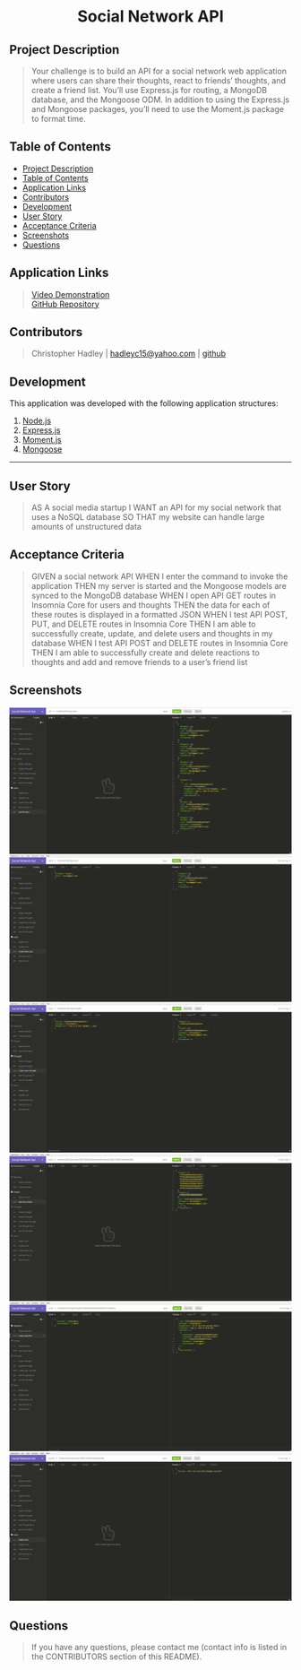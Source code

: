 # <div align="center">**Social Network API**</div>

## **Project Description**
> Your challenge is to build an API for a social network web application where users can share their thoughts, react to friends’ thoughts, and create a friend list. You’ll use Express.js for routing, a MongoDB database, and the Mongoose ODM. In addition to using the Express.js and Mongoose packages, you’ll need to use the Moment.js package to format time.

## **Table of Contents** 
* [Project Description](#project-description)  
* [Table of Contents](#table-of-contents)  
* [Application Links](#application-links)  
* [Contributors](#contributors)  
* [Development](#development)  
* [User Story](#user-story)  
* [Acceptance Criteria](#acceptance-criteria)  
* [Screenshots](#screenshots)
* [Questions](#questions)  

## **Application Links**
> [Video Demonstration]()  
> [GitHub Repository](https://github.com/hadleyc15/social-network-api)

## **Contributors** 
> Christopher Hadley | <hadleyc15@yahoo.com> | [github](https://github.com/hadleyc15)    

## **Development**
This application was developed with the following application structures:

1. [Node.js](https://nodejs.org/en/)
2. [Express.js](http://expressjs.com/)
3. [Moment.js](https://momentjs.com/docs/)
4. [Mongoose](https://mongoosejs.com/)

---

## **User Story**

> AS A social media startup 
> I WANT an API for my social network that uses a NoSQL database
> SO THAT my website can handle large amounts of unstructured data

## **Acceptance Criteria**
> GIVEN a social network API
> WHEN I enter the command to invoke the application
> THEN my server is started and the Mongoose models are synced to the MongoDB database
> WHEN I open API GET routes in Insomnia Core for users and thoughts
> THEN the data for each of these routes is displayed in a formatted JSON
> WHEN I test API POST, PUT, and DELETE routes in Insomnia Core
> THEN I am able to successfully create, update, and delete users and thoughts in my database
> WHEN I test API POST and DELETE routes in Insomnia Core
> THEN I am able to successfully create and delete reactions to thoughts and add and remove friends to a user’s friend list

## **Screenshots**

<img src="/assets/images/Screenshot%20(101).png" />

<img src="/assets/images/Screenshot%20(102).png" />

<img src="/assets/images/Screenshot%20(103).png" />

<img src="/assets/images/Screenshot%20(104).png" />

<img src="/assets/images/Screenshot%20(105).png" />

<img src="/assets/images/Screenshot%20(106).png" />

## **Questions**
>If you have any questions, please contact me (contact info is listed in the CONTRIBUTORS section of this README).